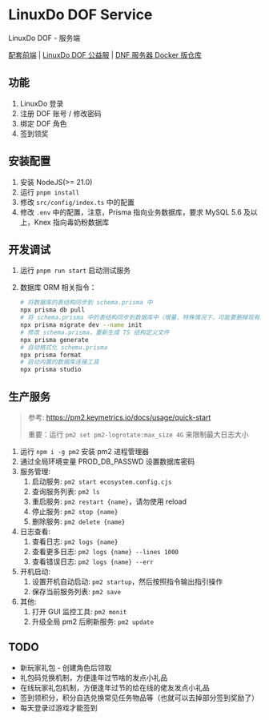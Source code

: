 # LinuxDo DOF Service
LinuxDo DOF - 服务端

[配套前端](https://github.com/Cat7373/linuxdo-dof-ui) | [LinuxDo DOF 公益服](https://linux.do/t/topic/472401?u=cat73) | [DNF 服务器 Docker 版仓库](https://github.com/1995chen/dnf)

## 功能
1. LinuxDo 登录
2. 注册 DOF 账号 / 修改密码
3. 绑定 DOF 角色
4. 签到领奖

## 安装配置
1. 安装 NodeJS(>= 21.0)
2. 运行 `pnpm install`
3. 修改 `src/config/index.ts` 中的配置
4. 修改 `.env` 中的配置，注意，Prisma 指向业务数据库，要求 MySQL 5.6 及以上，Knex 指向毒奶粉数据库

## 开发调试
1. 运行 `pnpm run start` 启动测试服务
2. 数据库 ORM 相关指令：

   ```sh
   # 将数据库的表结构同步到 schema.prisma 中
   npx prisma db pull
   # 将 schema.prisma 中的表结构同步到数据库中（增量，特殊情况下，可能要删掉现有库和 prisma/migrations 才能成功）
   npx prisma migrate dev --name init
   # 修改 schema.prisma，重新生成 TS 结构定义文件
   npx prisma generate
   # 自动格式化 schema.prisma
   npx prisma format
   # 启动内置的数据库连接工具
   npx prisma studio
   ```

## 生产服务
> 参考: https://pm2.keymetrics.io/docs/usage/quick-start
>
> 重要：运行 `pm2 set pm2-logrotate:max_size 4G` 来限制最大日志大小

1. 运行 `npm i -g pm2` 安装 pm2 进程管理器
2. 通过全局环境变量 PROD_DB_PASSWD 设置数据库密码
3. 服务管理:
   1. 启动服务: `pm2 start ecosystem.config.cjs`
   2. 查询服务列表: `pm2 ls`
   3. 重启服务: `pm2 restart {name}`，请勿使用 reload
   4. 停止服务: `pm2 stop {name}`
   5. 删除服务: `pm2 delete {name}`
4. 日志查看:
   1. 查看日志: `pm2 logs {name}`
   2. 查看更多日志: `pm2 logs {name} --lines 1000`
   3. 查看错误日志: `pm2 logs {name} --err`
5. 开机启动:
   1. 设置开机自动启动: `pm2 startup`，然后按照指令输出指引操作
   2. 保存当前服务列表: `pm2 save`
6. 其他:
   1. 打开 GUI 监控工具: `pm2 monit`
   2. 升级全局 pm2 后刷新服务: `pm2 update`

## TODO
* 新玩家礼包 - 创建角色后领取
* 礼包码兑换机制，方便逢年过节啥的发点小礼品
* 在线玩家礼包机制，方便逢年过节的给在线的佬友发点小礼品
* 签到领积分，积分自选兑换常见任务物品等（也就可以去掉部分签到奖励了）
* 每天登录过游戏才能签到
